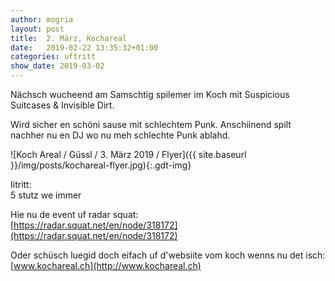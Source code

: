```yaml
---
author: mogria
layout: post
title:  2. März, Kochareal
date:   2019-02-22 13:35:32+01:00
categories: uftritt
show_date: 2019-03-02
---
```


Nächsch wucheend am Samschtig spilemer im Koch mit Suspicious Suitcases & Invisible Dirt.

Wird sicher en schöni sause mit schlechtem Punk. Anschiinend spilt nachher nu en DJ wo nu meh schlechte Punk ablahd.

![Koch Areal / Güssl / 3. März 2019 / Flyer]({{ site.baseurl }}/img/posts/kochareal-flyer.jpg){:.gdt-img}

Iitritt:  
5 stutz we immer

Hie nu de event uf radar squat:  
[https://radar.squat.net/en/node/318172](https://radar.squat.net/en/node/318172)

Oder schüsch luegid doch eifach uf d'websiite vom koch wenns nu det isch:  
[www.kochareal.ch](http://www.kochareal.ch)

